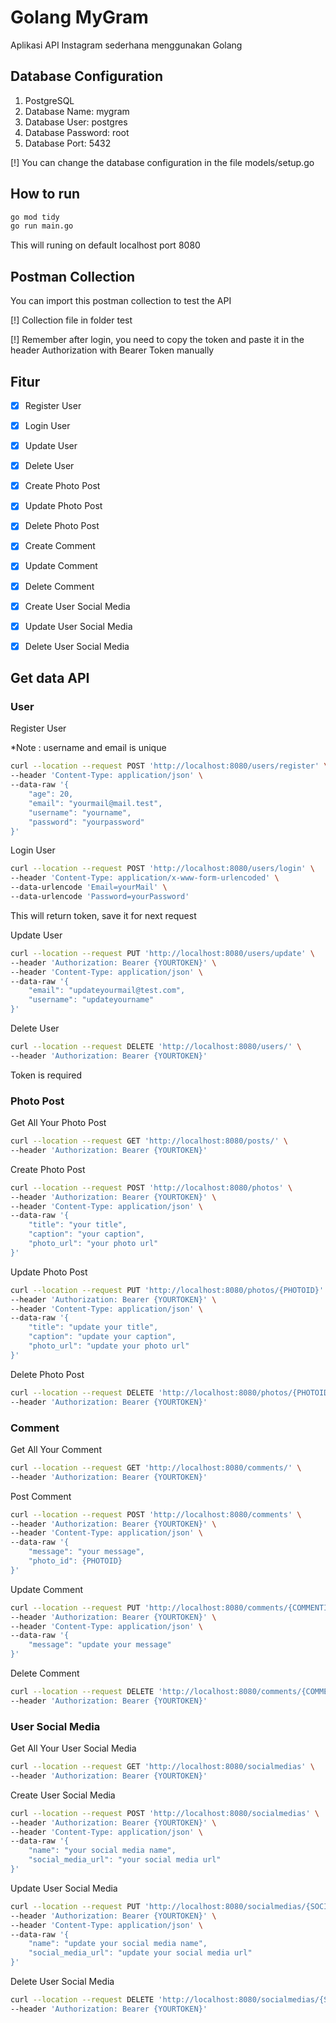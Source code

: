 # Golang MyGram

Aplikasi API Instagram sederhana menggunakan Golang

## Database Configuration
1.  PostgreSQL
2.  Database Name: mygram
3.  Database User: postgres
4.  Database Password: root
5.  Database Port: 5432

[!] You can change the database configuration in the file models/setup.go

## How to run
```bash
go mod tidy
go run main.go
```

This will runing on default localhost port 8080

## Postman Collection
You can import this postman collection to test the API

[!] Collection file in folder test

[!] Remember after login, you need to copy the token and paste it in the header Authorization with Bearer Token manually

## Fitur
- [x] Register User
- [x] Login User
- [x] Update User
- [x] Delete User

- [x] Create Photo Post
- [x] Update Photo Post
- [x] Delete Photo Post

- [x] Create Comment
- [x] Update Comment
- [x] Delete Comment

- [x] Create User Social Media
- [x] Update User Social Media
- [x] Delete User Social Media

## Get data API
### User
Register User

*Note : username and email is unique
```bash
curl --location --request POST 'http://localhost:8080/users/register' \
--header 'Content-Type: application/json' \
--data-raw '{
    "age": 20,
    "email": "yourmail@mail.test",
    "username": "yourname",
    "password": "yourpassword"
}'
```

Login User
```bash
curl --location --request POST 'http://localhost:8080/users/login' \
--header 'Content-Type: application/x-www-form-urlencoded' \
--data-urlencode 'Email=yourMail' \
--data-urlencode 'Password=yourPassword'
```
This will return token, save it for next request


Update User
```bash
curl --location --request PUT 'http://localhost:8080/users/update' \
--header 'Authorization: Bearer {YOURTOKEN}' \
--header 'Content-Type: application/json' \
--data-raw '{
    "email": "updateyourmail@test.com",
    "username": "updateyourname"
}'
```

Delete User
```bash
curl --location --request DELETE 'http://localhost:8080/users/' \
--header 'Authorization: Bearer {YOURTOKEN}'
```
Token is required

### Photo Post

Get All Your Photo Post
```bash
curl --location --request GET 'http://localhost:8080/posts/' \
--header 'Authorization: Bearer {YOURTOKEN}'
```

Create Photo Post
```bash
curl --location --request POST 'http://localhost:8080/photos' \
--header 'Authorization: Bearer {YOURTOKEN}' \
--header 'Content-Type: application/json' \
--data-raw '{
    "title": "your title",
    "caption": "your caption",
    "photo_url": "your photo url"
}'
```

Update Photo Post
```bash
curl --location --request PUT 'http://localhost:8080/photos/{PHOTOID}' \
--header 'Authorization: Bearer {YOURTOKEN}' \
--header 'Content-Type: application/json' \
--data-raw '{
    "title": "update your title",
    "caption": "update your caption",
    "photo_url": "update your photo url"
}'
```

Delete Photo Post
```bash
curl --location --request DELETE 'http://localhost:8080/photos/{PHOTOID}' \
--header 'Authorization: Bearer {YOURTOKEN}'
```

### Comment

Get All Your Comment
```bash
curl --location --request GET 'http://localhost:8080/comments/' \
--header 'Authorization: Bearer {YOURTOKEN}'
```

Post Comment
```bash
curl --location --request POST 'http://localhost:8080/comments' \
--header 'Authorization: Bearer {YOURTOKEN}' \
--header 'Content-Type: application/json' \
--data-raw '{
    "message": "your message",
    "photo_id": {PHOTOID}
}'
```

Update Comment
```bash
curl --location --request PUT 'http://localhost:8080/comments/{COMMENTID}' \
--header 'Authorization: Bearer {YOURTOKEN}' \
--header 'Content-Type: application/json' \
--data-raw '{
    "message": "update your message"
}'
```


Delete Comment
```bash
curl --location --request DELETE 'http://localhost:8080/comments/{COMMENTID}' \
--header 'Authorization: Bearer {YOURTOKEN}'
```


### User Social Media

Get All Your User Social Media
```bash
curl --location --request GET 'http://localhost:8080/socialmedias' \
--header 'Authorization: Bearer {YOURTOKEN}'
```

Create User Social Media
```bash
curl --location --request POST 'http://localhost:8080/socialmedias' \
--header 'Authorization: Bearer {YOURTOKEN}' \
--header 'Content-Type: application/json' \
--data-raw '{
    "name": "your social media name",
    "social_media_url": "your social media url"
}'
```

Update User Social Media
```bash
curl --location --request PUT 'http://localhost:8080/socialmedias/{SOCIALMEDIAID}' \
--header 'Authorization: Bearer {YOURTOKEN}' \
--header 'Content-Type: application/json' \
--data-raw '{
    "name": "update your social media name",
    "social_media_url": "update your social media url"
}'
```

Delete User Social Media
```bash
curl --location --request DELETE 'http://localhost:8080/socialmedias/{SOCIALMEDIAID}' \
--header 'Authorization: Bearer {YOURTOKEN}'
```

